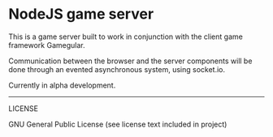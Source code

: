 # NodeJS game server
This is a game server built to work in conjunction with the client game framework Gamegular.

Communication between the browser and the server components will be done through an evented asynchronous system, using socket.io.

Currently in alpha development.

---
LICENSE

GNU General Public License (see license text included in project)